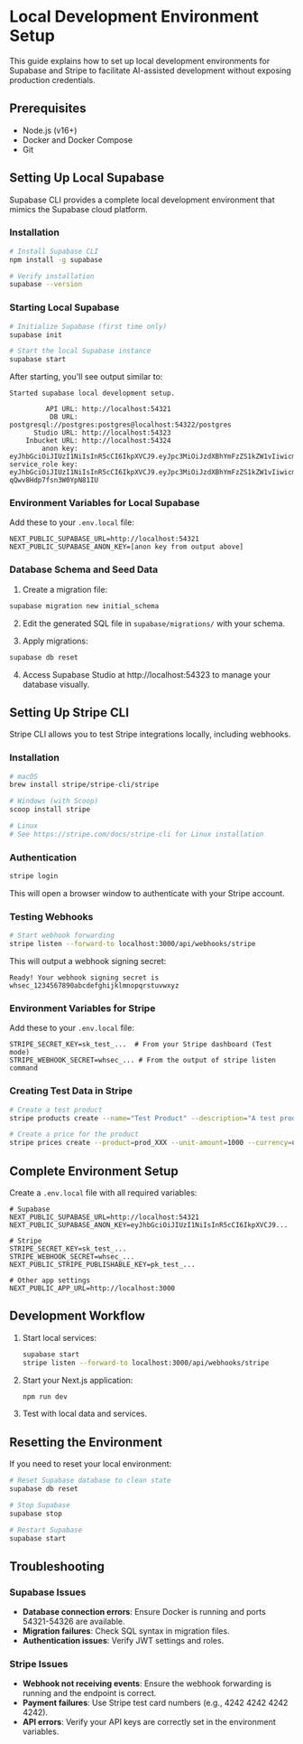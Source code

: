 # Local Development Environment Setup

This guide explains how to set up local development environments for Supabase and Stripe to facilitate AI-assisted development without exposing production credentials.

## Prerequisites

- Node.js (v16+)
- Docker and Docker Compose
- Git

## Setting Up Local Supabase

Supabase CLI provides a complete local development environment that mimics the Supabase cloud platform.

### Installation

```bash
# Install Supabase CLI
npm install -g supabase

# Verify installation
supabase --version
```

### Starting Local Supabase

```bash
# Initialize Supabase (first time only)
supabase init

# Start the local Supabase instance
supabase start
```

After starting, you'll see output similar to:

```
Started supabase local development setup.

         API URL: http://localhost:54321
          DB URL: postgresql://postgres:postgres@localhost:54322/postgres
      Studio URL: http://localhost:54323
    Inbucket URL: http://localhost:54324
        anon key: eyJhbGciOiJIUzI1NiIsInR5cCI6IkpXVCJ9.eyJpc3MiOiJzdXBhYmFzZS1kZW1vIiwicm9sZSI6ImFub24iLCJleHAiOjE5ODM4MTI5OTZ9.CRXP1A7WOeoJeXxjNni43kdQwgnWNReilDMblYTn_I0
service_role key: eyJhbGciOiJIUzI1NiIsInR5cCI6IkpXVCJ9.eyJpc3MiOiJzdXBhYmFzZS1kZW1vIiwicm9sZSI6InNlcnZpY2Vfcm9sZSIsImV4cCI6MTk4MzgxMjk5Nn0.EGIM96RAZx35lJzdJsyH-qQwv8Hdp7fsn3W0YpN81IU
```

### Environment Variables for Local Supabase

Add these to your `.env.local` file:

```
NEXT_PUBLIC_SUPABASE_URL=http://localhost:54321
NEXT_PUBLIC_SUPABASE_ANON_KEY=[anon key from output above]
```

### Database Schema and Seed Data

1. Create a migration file:

```bash
supabase migration new initial_schema
```

2. Edit the generated SQL file in `supabase/migrations/` with your schema.

3. Apply migrations:

```bash
supabase db reset
```

4. Access Supabase Studio at http://localhost:54323 to manage your database visually.

## Setting Up Stripe CLI

Stripe CLI allows you to test Stripe integrations locally, including webhooks.

### Installation

```bash
# macOS
brew install stripe/stripe-cli/stripe

# Windows (with Scoop)
scoop install stripe

# Linux
# See https://stripe.com/docs/stripe-cli for Linux installation
```

### Authentication

```bash
stripe login
```

This will open a browser window to authenticate with your Stripe account.

### Testing Webhooks

```bash
# Start webhook forwarding
stripe listen --forward-to localhost:3000/api/webhooks/stripe
```

This will output a webhook signing secret:

```
Ready! Your webhook signing secret is whsec_1234567890abcdefghijklmnopqrstuvwxyz
```

### Environment Variables for Stripe

Add these to your `.env.local` file:

```
STRIPE_SECRET_KEY=sk_test_...  # From your Stripe dashboard (Test mode)
STRIPE_WEBHOOK_SECRET=whsec_... # From the output of stripe listen command
```

### Creating Test Data in Stripe

```bash
# Create a test product
stripe products create --name="Test Product" --description="A test product"

# Create a price for the product
stripe prices create --product=prod_XXX --unit-amount=1000 --currency=usd
```

## Complete Environment Setup

Create a `.env.local` file with all required variables:

```
# Supabase
NEXT_PUBLIC_SUPABASE_URL=http://localhost:54321
NEXT_PUBLIC_SUPABASE_ANON_KEY=eyJhbGciOiJIUzI1NiIsInR5cCI6IkpXVCJ9...

# Stripe
STRIPE_SECRET_KEY=sk_test_...
STRIPE_WEBHOOK_SECRET=whsec_...
NEXT_PUBLIC_STRIPE_PUBLISHABLE_KEY=pk_test_...

# Other app settings
NEXT_PUBLIC_APP_URL=http://localhost:3000
```

## Development Workflow

1. Start local services:
   ```bash
   supabase start
   stripe listen --forward-to localhost:3000/api/webhooks/stripe
   ```

2. Start your Next.js application:
   ```bash
   npm run dev
   ```

3. Test with local data and services.

## Resetting the Environment

If you need to reset your local environment:

```bash
# Reset Supabase database to clean state
supabase db reset

# Stop Supabase
supabase stop

# Restart Supabase
supabase start
```

## Troubleshooting

### Supabase Issues

- **Database connection errors**: Ensure Docker is running and ports 54321-54326 are available.
- **Migration failures**: Check SQL syntax in migration files.
- **Authentication issues**: Verify JWT settings and roles.

### Stripe Issues

- **Webhook not receiving events**: Ensure the webhook forwarding is running and the endpoint is correct.
- **Payment failures**: Use Stripe test card numbers (e.g., 4242 4242 4242 4242).
- **API errors**: Verify your API keys are correctly set in the environment variables.
